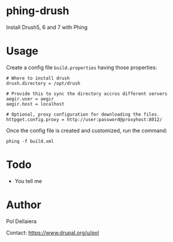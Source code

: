 # phing-drush
Install Drush5, 6 and 7 with Phing

# Usage
Create a config file ```build.properties``` having those properties:

```
# Where to install drush
drush.directory = /opt/drush

# Provide this to sync the directory accros different servers
aegir.user = aegir
aegir.host = localhost

# Optional, proxy configuration for downloading the files.
httpget.config.proxy = http://user:password@proxyhost:8012/
```

Once the config file is created and customized, run the command:

```phing -f build.xml```

# Todo
* You tell me

# Author
Pol Dellaiera

Contact: https://www.drupal.org/u/pol